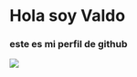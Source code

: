 # Hola soy Valdo


### este es mi perfil de github 

![](https://www.google.com.mx/imgres?q=tokio%20school&imgurl=https%3A%2F%2Fi.ytimg.com%2Fvi%2FdtEOIZcl4v8%2Fmaxresdefault.jpg&imgrefurl=https%3A%2F%2Fm.youtube.com%2Fwatch%3Fv%3DdtEOIZcl4v8%26embeds_referring_euri%3Dhttps%253A%252F%252Fguiademicroempresas.es%252F%26feature%3Demb_imp_woyt&docid=8QPQjsSpctGW9M&tbnid=NC6SBZ9RZrFeyM&vet=12ahUKEwjSqsqP2aWFAxUqC0QIHXWZC08QM3oECDcQAA..i&w=1280&h=720&hcb=2&itg=1&ved=2ahUKEwjSqsqP2aWFAxUqC0QIHXWZC08QM3oECDcQAA)

